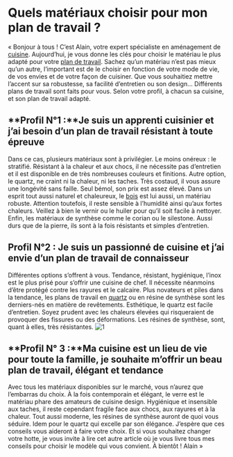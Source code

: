 ##
# **Quels matériaux choisir pour mon plan de travail ?**
« Bonjour à tous !
C’est Alain, votre expert spécialiste en aménagement de [cuisine](https://www.lapeyre.fr/cuisine-CCU0001).
Aujourd’hui, je vous donne les clés pour choisir le matériau le plus adapté pour votre [plan de travail](https://www.lapeyre.fr/plans-travail-CCN0091). Sachez qu’un matériau n’est pas mieux qu’un autre, l’important est de le choisir en fonction de votre mode de vie, de vos envies et de votre façon de cuisiner. Que vous souhaitiez mettre l’accent sur sa robustesse, sa facilité d’entretien ou son design… Différents plans de travail sont faits pour vous. Selon votre profil, à chacun sa cuisine, et son plan de travail adapté.
## **Profil N°1 :****Je suis un apprenti cuisinier et j’ai besoin d’un plan de travail résistant à toute épreuve**
Dans ce cas, plusieurs matériaux sont à privilégier. Le moins onéreux : le stratifié. Résistant à la chaleur et aux chocs, il ne nécessite pas d’entretien et il est disponible en de très nombreuses couleurs et finitions. Autre option, le quartz, ne craint ni la chaleur, ni les taches. Très costaud, il vous assure une longévité sans faille. Seul bémol, son prix est assez élevé. Dans un esprit tout aussi naturel et chaleureux, le [bois](https://www.lapeyre.fr/bois-CCN688162) est lui aussi, un matériau robuste. Attention toutefois, il reste sensible à l’humidité ainsi qu’aux fortes chaleurs. Veillez à bien le vernir ou le huiler pour qu’il soit facile à nettoyer. Enfin, les matériaux de synthèse comme le corian ou le silestone. Aussi durs que de la pierre, ils sont à la fois résistants et simples d’entretien.
## **Profil N°2 : Je suis un passionné de cuisine et j’ai envie d’un plan de travail de connaisseur**
Différentes options s’offrent à vous. Tendance, résistant, hygiénique, l’inox est le plus prisé pour s’offrir une cuisine de chef. Il nécessite néanmoins d’être protégé contre les rayures et le calcaire. Plus novateurs et piles dans la tendance, les plans de travail en [quartz](https://www.lapeyre.fr/quartz-CCN688165) ou en résine de synthèse sont les derniers-nés en matière de revêtements. Esthétique, le quartz est facile d’entretien. Soyez prudent avec les chaleurs élevées qui risqueraient de provoquer des fissures ou des déformations. Les résines de synthèse, sont, quant à elles, très résistantes.
![1](http://www.lapeyre.fr/img/contrib/32e47f8610202b5e/200914228.png)
## **Profil N° 3 :****Ma cuisine est un lieu de vie pour toute la famille, je souhaite m’offrir un beau plan de travail, élégant et tendance**
Avec tous les matériaux disponibles sur le marché, vous n’aurez que l’embarras du choix. À la fois contemporain et élégant, le verre est le matériau phare des amateurs de cuisine design. Hygiénique et insensible aux taches, il reste cependant fragile face aux chocs, aux rayures et à la chaleur. Tout aussi moderne, les résines de synthèse auront de quoi vous séduire. Idem pour le quartz qui excelle par son élégance.
J’espère que ces conseils vous aideront à faire votre choix. Et si vous souhaitez changer votre hotte, je vous invite à lire cet autre article où je vous livre tous mes conseils pour choisir le modèle qui vous convient.
À bientôt !
Alain »